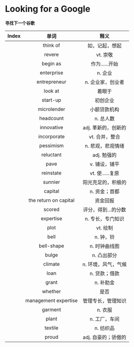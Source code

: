 # Looking for a Google

**寻找下一个谷歌**

| Index |         单词          |        释义         |
| :---: | :-------------------: | :-----------------: |
|       |       think of        |   如，记起，想起    |
|       |        revere         |      vt. 崇敬       |
|       |       begin as        |   作为......开始    |
|       |      enterprise       |       n. 企业       |
|       |     entrepreneur      |  n. 企业家，创业者  |
|       |        look at        |       着眼于        |
|       |       start-up        |      初创企业       |
|       |      microlender      |    小额贷款机构     |
|       |       headcount       |      n. 总人数      |
|       |      innovative       | adj. 革新的，创新的 |
|       |      incorporate      |   vt. 合并，整合    |
|       |       pessimism       |  n. 悲观，悲观情绪  |
|       |       reluctant       |     adj. 勉强的     |
|       |         pave          |    v. 铺设，铺平    |
|       |       reinstate       |  vt. 使......复原   |
|       |        sunnier        | 阳光充足的，积极的  |
|       |        capital        |    n. 资金；首都    |
|       | the return on capital |      资金回报       |
|       |        scored         |  评分，得到…的分数  |
|       |       expertise       |  n. 专长，专门知识  |
|       |         plot          |      vt. 绘制       |
|       |         bell          |      n. 钟，铃      |
|       |      bell-shape       |    n. 时钟曲线图    |
|       |         bulge         |     n. 凸出部分     |
|       |        climate        | n. 环境，风气，气候 |
|       |         loan          |    n. 贷款；借款    |
|       |         grant         |      n. 补助金      |
|       |        whether        |        是否         |
|       | management expertise  | 管理专长，管理知识  |
|       |        garment        |       n. 衣服       |
|       |         plant         |    n. 工厂，车间    |
|       |        textile        |      n. 纺织品      |
|       |         proud         | adj. 自豪的；骄傲的 |
